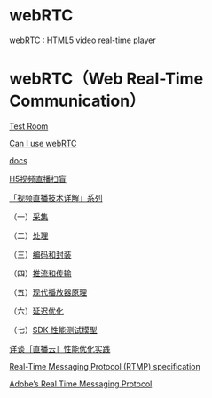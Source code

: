 # webRTC
webRTC : HTML5 video real-time player



# webRTC（Web Real-Time Communication）

[Test Room](https://apprtc.appspot.com/r/xgqfrms)

[Can I use webRTC](http://caniuse.com/#search=webRTC)

[docs](https://codelabs.developers.google.com/codelabs/webrtc-web/)



[H5视频直播扫盲](https://www.nihaoshijie.com.cn/index.php/archives/615)


[「视频直播技术详解」系列]()

（一）[采集](https://zhuanlan.zhihu.com/p/22502905)

（二）[处理](https://zhuanlan.zhihu.com/p/22527424)

（三）[编码和封装](https://zhuanlan.zhihu.com/p/22544282)

（四）[推流和传输](https://zhuanlan.zhihu.com/p/22567635)

（五）[现代播放器原理](https://zhuanlan.zhihu.com/p/22693248)

（六）[延迟优化](https://zhuanlan.zhihu.com/p/22663282)

（七）[SDK 性能测试模型](https://zhuanlan.zhihu.com/p/22902315)

[详谈［直播云］性能优化实践](https://zhuanlan.zhihu.com/p/23237201)


[Real-Time Messaging Protocol (RTMP) specification](http://www.adobe.com/cn/devnet/rtmp.html)

[Adobe’s Real Time Messaging Protocol](http://wwwimages.adobe.com/content/dam/Adobe/en/devnet/rtmp/pdf/rtmp_specification_1.0.pdf)


